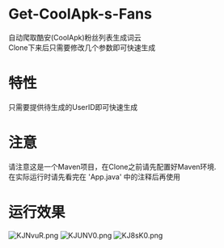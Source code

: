 # Get-CoolApk-s-Fans
自动爬取酷安(CoolApk)粉丝列表生成词云
<br>
Clone下来后只需要修改几个参数即可快速生成


# 特性
只需要提供待生成的UserID即可快速生成


# 注意
请注意这是一个Maven项目，在Clone之前请先配置好Maven环境.
<br>
在实际运行时请先看完在 'App.java' 中的注释后再使用


# 运行效果
![KJNvuR.png](https://s2.ax1x.com/2019/10/23/KJNvuR.png)
![KJUNV0.png](https://s2.ax1x.com/2019/10/23/KJUNV0.png)
![KJ8sK0.png](https://s2.ax1x.com/2019/10/23/KJ8sK0.png)
